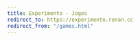 ```yaml
---
title: Experimento - Jogos
redirect_to: https://experimento.renan.cc
redirect_from: "/games.html"
---
```

